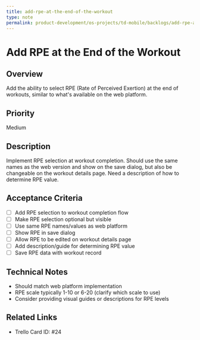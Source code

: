 ```yaml
---
title: add-rpe-at-the-end-of-the-workout
type: note
permalink: product-development/os-projects/td-mobile/backlogs/add-rpe-at-the-end-of-the-workout
---
```


# Add RPE at the End of the Workout

## Overview
Add the ability to select RPE (Rate of Perceived Exertion) at the end of workouts, similar to what's available on the web platform.

## Priority
Medium

## Description
Implement RPE selection at workout completion. Should use the same names as the web version and show on the save dialog, but also be changeable on the workout details page. Need a description of how to determine RPE value.

## Acceptance Criteria
- [ ] Add RPE selection to workout completion flow
- [ ] Make RPE selection optional but visible
- [ ] Use same RPE names/values as web platform
- [ ] Show RPE in save dialog
- [ ] Allow RPE to be edited on workout details page
- [ ] Add description/guide for determining RPE value
- [ ] Save RPE data with workout record

## Technical Notes
- Should match web platform implementation
- RPE scale typically 1-10 or 6-20 (clarify which scale to use)
- Consider providing visual guides or descriptions for RPE levels

## Related Links
- Trello Card ID: #24